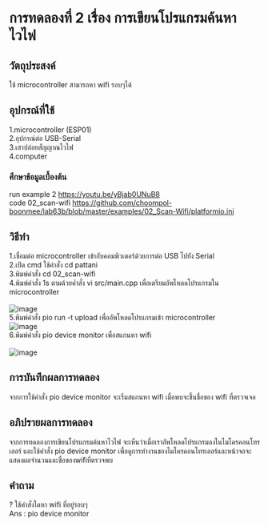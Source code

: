 # การทดลองที่ 2 เรื่อง การเขียนโปรแกรมค้นหาไวไฟ
## วัตถุประสงค์
ใช้ microcontroller สามารถหา wifi รอบๆได้
## อุปกรณ์ที่ใช้
1.microcontroller (ESP01) <br>
2.อุปกรณ์ต่อ USB-Serial <br> 
3.เสาปล่อยสัญญาณไวไฟ <br>
4.computer
### ศึกษาข้อมูลเบื้องต้น
run example 2 https://youtu.be/yBjab0UNuB8 <br>
code 02_scan-wifi https://github.com/choompol-boonmee/lab63b/blob/master/examples/02_Scan-Wifi/platformio.ini
## วิธีทำ
1.เชื่อมต่อ microcontroller เข้ากับคอมพิวเตอร์ด้วยการต่อ USB ไปยัง Serial <br>
2.เปิด cmd ใช้คำสั่ง cd pattani <br> 
3.พิมพ์คำสั่ง cd 02_scan-wifi <br> 
4.พิมพ์คำสั่ง 1s ตามด้วยค่ำสั่ง vi src/main.cpp เพื่อเตรียมอัพโหลดโปรแกรมใน microcontroller <br>
<br>
![image](https://user-images.githubusercontent.com/80882373/112294512-7ee03180-8cc5-11eb-8413-8eb2730b2374.png) <br>
5.พิมพ์คำสั่ง pio run -t upload เพื่ออัพโหลดโปรแกรมเข้า microcontroller <br>
![image](https://media.discordapp.net/attachments/663373978848591875/824536281425510430/unknown.png?width=765&height=430) <br>
6.พิมพ์คำสั่ง pio device monitor เพื่อสแกนหา wifi <br>
<br>
![image](https://media.discordapp.net/attachments/663373978848591875/824227472353787924/112263855-8c37f480-8ca2-11eb-863b-71d68cf96fa7.png?width=682&height=430)
## การบันทึกผลการทดลอง
จากการใช้คำสั่ง pio device monitor จะเริ่มสแกนหา wifi เมื่อพบจะขึ้นชื่อของ wifi ที่ตรวจเจอ
## อภิปรายผลการทดลอง
จากการทดลองการเขียนโปรแกรมค้นหาไวไฟ จะเห็นว่าเมื่อเราอัพโหลดโปรแกรมลงในไมโครคอนโทรเลอร์
และใช้คำสั่ง pio device monitor เพื่อดูการทำงานของไมโครคอนโทรเลอร์และหน้าจอจะแสดงผลจำนวนและชื่อของwifiที่ตรวจพบ
## คำถาม
? ใช้คำสั่งใดหา wifi ที่อยู่รอบๆ <br>
Ans : pio device monitor

